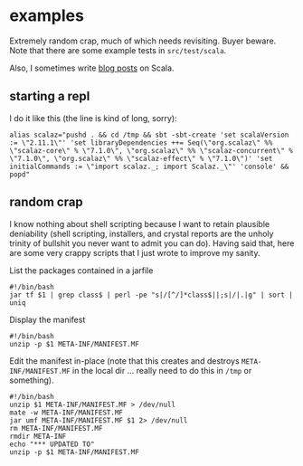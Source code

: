 examples
========

Extremely random crap, much of which needs revisiting. Buyer beware. Note that there are some example tests in `src/test/scala`.

Also, I sometimes write [blog posts](http://tpolecat.github.io/) on Scala.

starting a repl
---------------

I do it like this (the line is kind of long, sorry):

```
alias scalaz="pushd . && cd /tmp && sbt -sbt-create 'set scalaVersion := \"2.11.1\"' 'set libraryDependencies ++= Seq(\"org.scalaz\" %% \"scalaz-core\" % \"7.1.0\", \"org.scalaz\" %% \"scalaz-concurrent\" % \"7.1.0\", \"org.scalaz\" %% \"scalaz-effect\" % \"7.1.0\")' 'set initialCommands := \"import scalaz._; import Scalaz._\"' 'console' && popd"
```


random crap
-----------

I know nothing about shell scripting because I want to retain plausible deniability (shell scripting, installers, and crystal reports are the unholy trinity of bullshit you never want to admit you can do). Having said that, here are some very crappy scripts that I just wrote to improve my sanity.

List the packages contained in a jarfile

```
#!/bin/bash
jar tf $1 | grep class$ | perl -pe "s|/[^/]*class$||;s|/|.|g" | sort | uniq
```

Display the manifest

```
#!/bin/bash
unzip -p $1 META-INF/MANIFEST.MF
```

Edit the manifest in-place (note that this creates and destroys `META-INF/MANIFEST.MF` in the local dir ... really need to do this in `/tmp` or something).

```
#!/bin/bash
unzip $1 META-INF/MANIFEST.MF > /dev/null
mate -w META-INF/MANIFEST.MF
jar umf META-INF/MANIFEST.MF $1 2> /dev/null
rm META-INF/MANIFEST.MF
rmdir META-INF
echo "*** UPDATED TO"
unzip -p $1 META-INF/MANIFEST.MF
```



